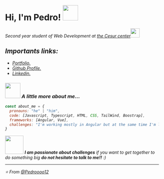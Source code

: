 <h1> Hi, I'm Pedro! <img src="https://media.giphy.com/media/mGcNjsfWAjY5AEZNw6/giphy.gif" width="50"></h1>
<p><em>Second year student of Web Development at <a href="https://www.cesurformacion.com/">the Cesur center</a><img src="https://media.giphy.com/media/fYSnHlufseco8Fh93Z/giphy.gif" width="30"><br>

<h2>Importants links:</h2>
<ul>
  <li>
    <em><a href="https://pedro-luis.netlify.app">Portfolio.</a></em>
  </li>
  <li>
    <em><a href="https://github.com/Pedroooo12">Github Profile.</a></em>
  </li>
  <li>
    <em><a href="https://www.linkedin.com/in/pedro-luis-o%C3%B1ate-egea-741ab7220/">Linkedin.</a></em>
  </li>
</ul>

### <img src="https://media.giphy.com/media/VgCDAzcKvsR6OM0uWg/giphy.gif" width="50"> A little more about me...  

```javascript
const about_me = {
  pronouns: "he" | "him",
  code: [Javascript, Typescript, HTML, CSS, TailWind, Boostrap],
  frameworks: [Angular, Vue],
  challenges: "I'm working mostly in Angular but at the same time I'm learning Vue"
}
```

<img src="https://media.giphy.com/media/LnQjpWaON8nhr21vNW/giphy.gif" width="60"> <em><b>I am passionate about challenges</b>  if you want to get together to do something big <b> do not hesitate to talk to me!!</b> :)</em><br>

---
⭐️ From [@Pedroooo12](https://github.com/Pedroooo12)



